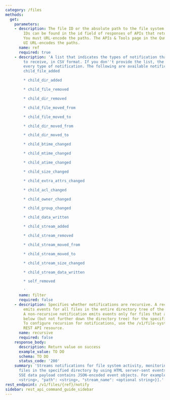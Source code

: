 ```yaml
---
category: /files
methods:
  get:
    parameters:
    - description: The file ID or the absolute path to the file system object. File
        IDs can be found in the id field of responses of APIs that return file attributes.
        You must URL-encode the paths. The APIs & Tools page in the Qumulo Core Web
        UI URL-encodes the paths.
      name: ref
      required: true
    - description: 'A list that indicates the types of notification that you want
        to receive, in CSV format. If you don''t provide the list, the system sends
        every type of notification. The following are available notification types:*
        child_file_added

        * child_dir_added

        * child_file_removed

        * child_dir_removed

        * child_file_moved_from

        * child_file_moved_to

        * child_dir_moved_from

        * child_dir_moved_to

        * child_btime_changed

        * child_mtime_changed

        * child_atime_changed

        * child_size_changed

        * child_extra_attrs_changed

        * child_acl_changed

        * child_owner_changed

        * child_group_changed

        * child_data_written

        * child_stream_added

        * child_stream_removed

        * child_stream_moved_from

        * child_stream_moved_to

        * child_stream_size_changed

        * child_stream_data_written

        * self_removed

        '
      name: filter
      required: false
    - description: Specifies whether notifications are recursive. A recursive notification
        emits events for all files in the entire directory tree of the specified directory.
        A non-recursive notification emits events only for files that are immediately
        below (but not further down the directory tree) for the specified directory.
        To configure recursion for notifications, use the /v1/file-system/settings/notify
        REST API resource.
      name: recursive
      required: false
    response_body:
      description: Return value on success
      example_value: TO DO
      schema: TO DO
      status_code: '200'
    summary: 'Streams notifications for file system activity, monitoring only the
      files in the specified directory by using HTML server-sent events (SSE). The
      SSE data payload contains JSON-encoded event objects. For example: [{"type":
      <string>, "path": <string>, "stream_name": <optional string>}].'
rest_endpoint: /v1/files/{ref}/notify
sidebar: rest_api_command_guide_sidebar
---
```

